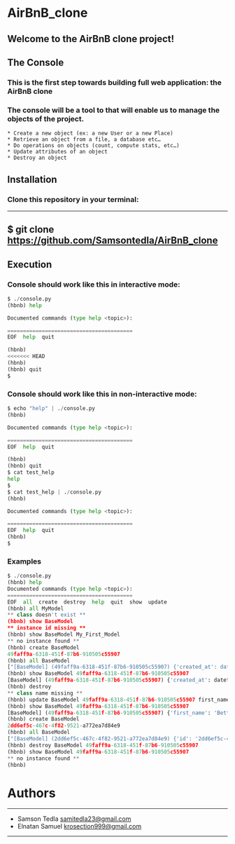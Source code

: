 # AirBnB_clone
## Welcome to the AirBnB clone project!
## **The Console**
### This is the first step towards building full web application: the AirBnB clone
### The console will be a tool to that will enable us to manage the objects of the project.
	* Create a new object (ex: a new User or a new Place)
	* Retrieve an object from a file, a database etc…
	* Do operations on objects (count, compute stats, etc…)
	* Update attributes of an object
	* Destroy an object 
## Installation
### Clone this repository in your terminal:
***

$ git clone https://github.com/Samsontedla/AirBnB_clone
---
## Execution
### Console should work like this in interactive mode:
```Python
$ ./console.py
(hbnb) help

Documented commands (type help <topic>):

========================================
EOF  help  quit

(hbnb) 
<<<<<<< HEAD
(hbnb) 
(hbnb) quit
$
```
### Console should work like this in non-interactive mode:
```Python
$ echo "help" | ./console.py
(hbnb)

Documented commands (type help <topic>):

========================================
EOF  help  quit

(hbnb)
(hbnb) quit
$ cat test_help
help
$
$ cat test_help | ./console.py
(hbnb)

Documented commands (type help <topic>):

========================================
EOF  help  quit
(hbnb) 
$
```
### Examples
```Python
$ ./console.py                                                                                                                   
(hbnb) help                                                                                                                                                     
Documented commands (type help <topic>):                                                                                                                        
========================================                                                                                                                        
EOF  all  create  destroy  help  quit  show  update                                                                                                             
(hbnb) all MyModel
** class doesn't exist **
(hbnb) show BaseModel
** instance id missing **
(hbnb) show BaseModel My_First_Model
** no instance found **
(hbnb) create BaseModel
49faff9a-6318-451f-87b6-910505c55907
(hbnb) all BaseModel
["[BaseModel] (49faff9a-6318-451f-87b6-910505c55907) {'created_at': datetime.datetime(2017, 10, 2, 3, 10, 25, 903293), 'id': '49faff9a-6318-451f-87b6-910505c55907', 'updated_at': datetime.datetime(2017, 10, 2, 3, 10, 25, 903300)}"]
(hbnb) show BaseModel 49faff9a-6318-451f-87b6-910505c55907
[BaseModel] (49faff9a-6318-451f-87b6-910505c55907) {'created_at': datetime.datetime(2017, 10, 2, 3, 10, 25, 903293), 'id': '49faff9a-6318-451f-87b6-910505c55907', 'updated_at': datetime.datetime(2017, 10, 2, 3, 10, 25, 903300)}
(hbnb) destroy
** class name missing **
(hbnb) update BaseModel 49faff9a-6318-451f-87b6-910505c55907 first_name "Betty"
(hbnb) show BaseModel 49faff9a-6318-451f-87b6-910505c55907
[BaseModel] (49faff9a-6318-451f-87b6-910505c55907) {'first_name': 'Betty', 'id': '49faff9a-6318-451f-87b6-910505c55907', 'created_at': datetime.datetime(2017, 10, 2, 3, 10, 25, 903293), 'updated_at': datetime.datetime(2017, 10, 2, 3, 11, 3, 49401)}
(hbnb) create BaseModel
2dd6ef5c-467c-4f82-9521-a772ea7d84e9
(hbnb) all BaseModel
["[BaseModel] (2dd6ef5c-467c-4f82-9521-a772ea7d84e9) {'id': '2dd6ef5c-467c-4f82-9521-a772ea7d84e9', 'created_at': datetime.datetime(2017, 10, 2, 3, 11, 23, 639717), 'updated_at': datetime.datetime(2017, 10, 2, 3, 11, 23, 639724)}", "[BaseModel] (49faff9a-6318-451f-87b6-910505c55907) {'first_name': 'Betty', 'id': '49faff9a-6318-451f-87b6-910505c55907', 'created_at': datetime.datetime(2017, 10, 2, 3, 10, 25, 903293), 'updated_at': datetime.datetime(2017, 10, 2, 3, 11, 3, 49401)}"]
(hbnb) destroy BaseModel 49faff9a-6318-451f-87b6-910505c55907
(hbnb) show BaseModel 49faff9a-6318-451f-87b6-910505c55907
** no instance found **
(hbnb)                                                                                              
```
# Authors
***
  * Samson Tedla <samitedla23@gmail.com>
  * Elnatan Samuel <krosection999@gmail.com>
---
